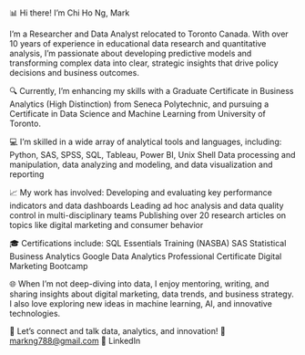 📊 Hi there! I’m Chi Ho Ng, Mark

I’m a Researcher and Data Analyst relocated to Toronto Canada. With over 10 years of experience in educational data research and quantitative analysis, I’m passionate about developing predictive models and transforming complex data into clear, strategic insights that drive policy decisions and business outcomes.

🔍 Currently, I’m enhancing my skills with a Graduate Certificate in Business Analytics (High Distinction) from Seneca Polytechnic, and pursuing a Certificate in Data Science and Machine Learning from University of Toronto.

💻 I’m skilled in a wide array of analytical tools and languages, including:
Python, SAS, SPSS, SQL, Tableau, Power BI, Unix Shell
Data processing and manipulation, data analyzing and modeling, and data visualization and reporting

📈 My work has involved:
Developing and evaluating key performance indicators and data dashboards
Leading ad hoc analysis and data quality control in multi-disciplinary teams
Publishing over 20 research articles on topics like digital marketing and consumer behavior

🎓 Certifications include:
SQL Essentials Training (NASBA)
SAS Statistical Business Analytics
Google Data Analytics Professional Certificate
Digital Marketing Bootcamp

🌐 When I’m not deep-diving into data, I enjoy mentoring, writing, and sharing insights about digital marketing, data trends, and business strategy. I also love exploring new ideas in machine learning, AI, and innovative technologies.

🔗 Let’s connect and talk data, analytics, and innovation!
📧 markng788@gmail.com
💼 LinkedIn

